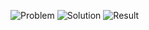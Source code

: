 ![Problem](https://github.com/flcristian/back-end-challenges/blob/master/self-dividing-numbers/problem.png)
![Solution](https://github.com/flcristian/back-end-challenges/blob/master/self-dividing-numbers/solution.png)
![Result](https://github.com/flcristian/back-end-challenges/blob/master/self-dividing-numbers/result.png)
